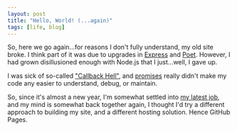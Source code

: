 ```yaml
---
layout: post
title: "Hello, World! (...again)"
tags: [life, blog]
---
```


So, here we go again...for reasons I don't fully understand, my old site broke. I think part of it was due to upgrades in [Express](https://expressjs.com/) and [Poet](https://jsantell.github.io/poet/). However, I had grown disillusioned enough with Node.js that I just...well, I gave up.

I was sick of so-called ["Callback Hell"](https://callbackhell.com/), and [promises](https://howtonode.org/promises) really didn't make my code any easier to understand, debug, or maintain.

So, since it's almost a new year, I'm somewhat settled into [my latest job](https://dstsystems.com/solutions/applied-analytics.html), and my mind is somewhat back together again, I thought I'd try a different approach to building my site, and a different hosting solution. Hence GitHub Pages.
